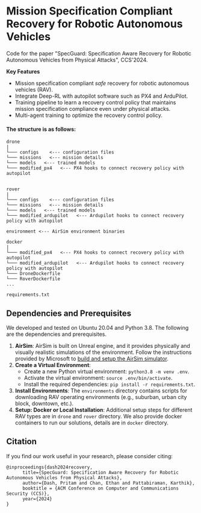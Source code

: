 # Mission Specification Compliant Recovery for Robotic Autonomous Vehicles

Code for the paper "SpecGuard: Specification Aware Recovery for Robotic Autonomous Vehicles from Physical Attacks", CCS'2024. 

**Key Features**
- Mission specification compliant *safe* recovery for robotic autonomous vehicles (RAV).
- Integrate Deep-RL with autopilot software such as PX4 and ArduPilot.
- Training pipeline to learn a recovery control policy that maintains mission specification compliance even under physical attacks.
- Multi-agent training to optimize the recovery control policy.

#### The structure is as follows:
```
drone
|
└─── configs    <--- configuration files
└─── missions   <--- mission details
└─── models   <--- trained models
└─── modified_px4   <--- PX4 hooks to connect recovery policy with autopilot


rover
|
└─── configs    <--- configuration files
└─── missions   <--- mission details
└─── models   <--- trained models
└─── modified_ardupilot   <--- Ardupilot hooks to connect recovery policy with autopilot

environment <--- AirSim environment binaries

docker
|
└─── modified_px4   <--- PX4 hooks to connect recovery policy with autopilot
└─── modified_ardupilot   <--- Ardupilot hooks to connect recovery policy with autopilot
└─── DroneDockerfile   
└─── RoverDockerfile
...  

requirements.txt
```

## Dependencies and Prerequisites
We developed and tested on Ubuntu 20.04 and Python 3.8. The following are the dependencies and prerequisites. 

1. **AirSim**: AirSim is built on Unreal engine, and it provides physically and visually realistic simulations of the environment. Follow the instructions provided by Microsoft to [build and setup the AirSim simulator](https://microsoft.github.io/AirSim/build_linux/). 
4. **Create a Virtual Environment**: 
    - Create a new Python virtual environment: `python3.8 -m venv .env`. 
    - Activate the virtual environment: `source .env/bin/activate`. 
    - Install the required dependencies: `pip install -r requirements.txt`.
5. **Install Environments**: The `environments` directory contains scripts for downloading RAV operating environments (e.g., suburban, urban city block, downtown, etc.). 
6. **Setup: Docker or Local Installation**: Additional setup steps for different RAV types are in `drone` and `rover` directory. We also provide docker containers to run our solutions, details are in `docker` directory.

## Citation
If you find our work useful in your research, please consider citing:

```
@inproceedings{dash2024recovery,
      title={SpecGuard: Specification Aware Recovery for Robotic Autonomous Vehicles from Physical Attacks}, 
      author={Dash, Pritam and Chan, Ethan and Pattabiraman, Karthik},
      booktitle = {ACM Conference on Computer and Communications Security (CCS)},
      year={2024}
}
```
